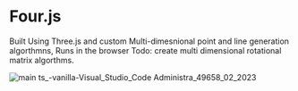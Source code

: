 # Four.js
Built Using Three.js and custom Multi-dimesnional point and line generation algorthmns, Runs in the browser
Todo: create multi dimensional rotational matrix algorthms.

![main ts_-_vanilla_-_Visual_Studio_Code_ Administra_49658_02_2023](https://user-images.githubusercontent.com/89361982/218053959-8bb0022c-39ac-4479-b142-7483465e3a58.gif)
